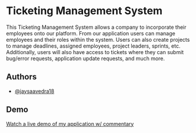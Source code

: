 
# Ticketing Management System

This Ticketing Management System allows a company to incorporate their employees onto
our platform. From our application users can manage employees and their roles within
the system. Users can also create projects to manage deadlines, assigned employees,
project leaders, sprints, etc. Additionally, users will also have access to tickets 
where they can submit bug/error requests, application update requests, and much more. 




## Authors

- [@jaysaavedra18](https://www.github.com/jaysaavedra18)


## Demo

[Watch a live demo of my application w/ commentary](https://www.youtube.com/watch?v=VfInD35Ljr0)

